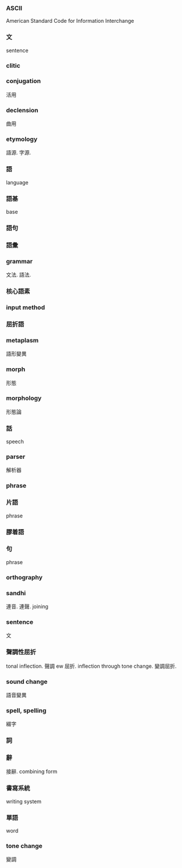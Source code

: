 ### ASCII

American Standard Code for Information Interchange

### 文

sentence

### clitic

### conjugation

活用

### declension

曲用

### etymology

語源. 字源.

### 語

language

### 語基

base

### 語句

### 語彙

### grammar

文法. 語法.

### 核心語素

### input method

### 屈折語

### metaplasm

語形變異

### morph

形態

### morphology

形態論

### 話

speech

### parser

解析器

### phrase

### 片語

phrase

### 膠着語

### 句

phrase

### orthography

### sandhi

連音. 連聲. joining

### sentence

文

### 聲調性屈折

tonal inflection. 聲調 ew 屈折.
inflection through tone change. 變調屈折.

### sound change

語音變異

### spell, spelling

綴字

### 詞

### 辭

接辭. combining form

### 書寫系統

writing system

### 單語

word

### tone change

變調

